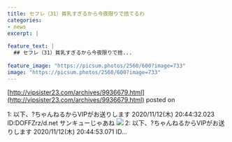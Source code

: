 ```yaml
---
title: セフレ（31）貧乳すぎるから今夜限りで捨てるわ
categories:
- news
excerpt: |
  
feature_text: |
  ## セフレ（31）貧乳すぎるから今夜限りで捨...
  
feature_image: "https://picsum.photos/2560/600?image=733"
image: "https://picsum.photos/2560/600?image=733"
---
```


[http://vipsister23.com/archives/9936679.html](http://vipsister23.com/archives/9936679.html)
posted on 

<!--more-->

1: 以下、?ちゃんねるからVIPがお送りします 2020/11/12(木) 20:44:32.023 ID:DOFFZrz/d.net サンキューじゃあね ![](https://livedoor.blogimg.jp/vipsister23/imgs/f/d/fd9d8573.jpg) 2: 以下、?ちゃんねるからVIPがお送りします 2020/11/12(木) 20:44:53.071 ID...
